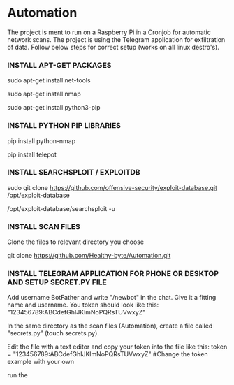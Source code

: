 # Automation
The project is ment to run on a Raspberry Pi in a Cronjob for automatic network scans. The project is using the Telegram application for exfiltration of data. Follow below steps for correct setup (works on all linux destro's).

### INSTALL APT-GET PACKAGES ###

sudo apt-get install net-tools

sudo apt-get install nmap

sudo apt-get install python3-pip

### INSTALL PYTHON PIP LIBRARIES ###

pip install python-nmap

pip install telepot

### INSTALL SEARCHSPLOIT / EXPLOITDB ###

sudo git clone https://github.com/offensive-security/exploit-database.git /opt/exploit-database

/opt/exploit-database/searchsploit -u

### INSTALL SCAN FILES ###

Clone the files to relevant directory you choose

git clone https://github.com/Healthy-byte/Automation.git

### INSTALL TELEGRAM APPLICATION FOR PHONE OR DESKTOP AND SETUP SECRET.PY FILE ###

Add username BotFather and write "/newbot" in the chat. Give it a fitting name and username.
You token should look like this: "123456789:ABCdefGhIJKlmNoPQRsTUVwxyZ"

In the same directory as the scan files (Automation), create a file called "secrets.py" (touch secrets.py).

Edit the file with a text editor and copy your token into the file like this: 
token = "123456789:ABCdefGhIJKlmNoPQRsTUVwxyZ" #Change the token example with your own

run the 
